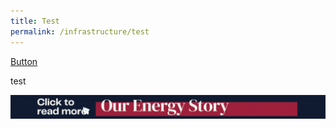 ```yaml
---
title: Test
permalink: /infrastructure/test
---
```



[Button](/infrastructure/case-studies/resources#SAnchor)

test



<a href="/infrastructure/case-studies/resources#WMAnchor" target="_blank"><img src="/images/infrastructure/constraints-and-challenges/image015.gif" ></a>

